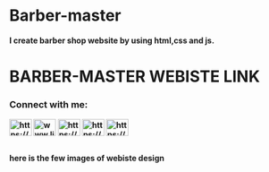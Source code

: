 # Barber-master
<b>I create barber shop website by using html,css and js.
# BARBER-MASTER WEBISTE LINK </BR>

<h3 align="left">Connect with me:</h3>
<p align="left">
<a href="https://twitter.com/https://twitter.com/mircoder10" target="blank"><img align="center" src="https://raw.githubusercontent.com/rahuldkjain/github-profile-readme-generator/master/src/images/icons/Social/twitter.svg" alt="https://twitter.com/mircoder10" height="30" width="40" /></a>
<a href="https://linkedin.com/in/www.linkedin.com/in/mir-kashif-28987428b" target="blank"><img align="center" src="https://raw.githubusercontent.com/rahuldkjain/github-profile-readme-generator/master/src/images/icons/Social/linked-in-alt.svg" alt="www.linkedin.com/in/mir-kashif-28987428b" height="30" width="40" /></a>
<a href="https://fb.com/https://web.facebook.com/boost.your.biz.fr" target="blank"><img align="center" src="https://raw.githubusercontent.com/rahuldkjain/github-profile-readme-generator/master/src/images/icons/Social/facebook.svg" alt="https://web.facebook.com/boost.your.biz.fr" height="30" width="40" /></a>
<a href="https://instagram.com/https://www.instagram.com/mirwebdev/" target="blank"><img align="center" src="https://raw.githubusercontent.com/rahuldkjain/github-profile-readme-generator/master/src/images/icons/Social/instagram.svg" alt="https://www.instagram.com/mirwebdev/" height="30" width="40" /></a>
<a href="https://www.youtube.com/c/https://youtube.com/@mircoder?si=gyi9reimaxdvbs12" target="blank"><img align="center" src="https://raw.githubusercontent.com/rahuldkjain/github-profile-readme-generator/master/src/images/icons/Social/youtube.svg" alt="https://youtube.com/@mircoder?si=gyi9reimaxdvbs12" height="30" width="40" /></a>
</p></BR>
<B>here is the few images of webiste design</B>
